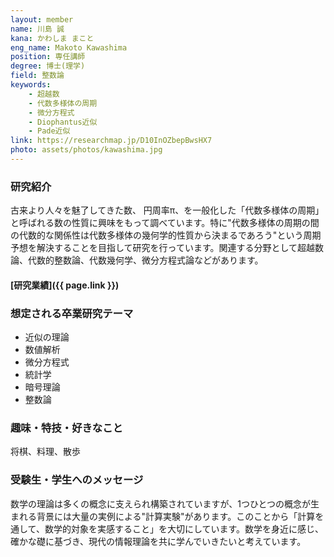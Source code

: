 ```yaml
---
layout: member
name: 川島 誠
kana: かわしま まこと
eng_name: Makoto Kawashima
position: 専任講師
degree: 博士(理学)
field: 整数論
keywords:
    - 超越数
    - 代数多様体の周期
    - 微分方程式
    - Diophantus近似
    - Pade近似
link: https://researchmap.jp/D10InOZbepBwsHX7
photo: assets/photos/kawashima.jpg
---
```


### 研究紹介

古来より人々を魅了してきた数、 円周率π、を一般化した「代数多様体の周期」と呼ばれる数の性質に興味をもって調べています。特に"代数多様体の周期の間の代数的な関係性は代数多様体の幾何学的性質から決まるであろう"という周期予想を解決することを目指して研究を行っています。関連する分野として超越数論、代数的整数論、代数幾何学、微分方程式論などがあります。

#### [研究業績]({{ page.link }})

### 想定される卒業研究テーマ

- 近似の理論
- 数値解析
- 微分方程式
- 統計学
- 暗号理論
- 整数論

### 趣味・特技・好きなこと

将棋、料理、散歩

### 受験生・学生へのメッセージ

数学の理論は多くの概念に支えられ構築されていますが、1つひとつの概念が生まれる背景には大量の実例による"計算実験"があります。このことから「計算を通して、数学的対象を実感すること」を大切にしています。数学を身近に感じ、確かな礎に基づき、現代の情報理論を共に学んでいきたいと考えています。
